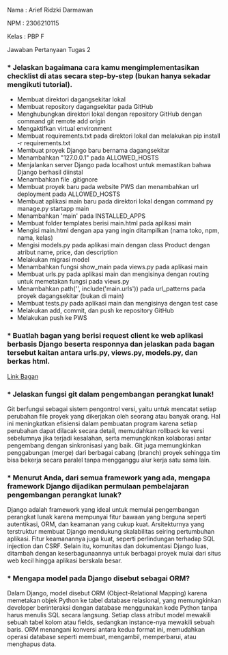 Nama : Arief Ridzki Darmawan

NPM : 2306210115

Kelas : PBP F

Jawaban Pertanyaan Tugas 2

### * Jelaskan bagaimana cara kamu mengimplementasikan checklist di atas secara step-by-step (bukan hanya sekadar mengikuti tutorial).
* Membuat direktori dagangsekitar lokal
* Membuat repository dagangsekitar pada GitHub
* Menghubungkan direktori lokal dengan repository GitHub dengan command git remote add origin
* Mengaktifkan virtual environment
* Membuat requirements.txt pada direktori lokal dan melakukan pip install -r requirements.txt
* Membuat proyek Django baru bernama dagangsekitar
* Menambahkan "127.0.0.1" pada ALLOWED_HOSTS
* Menjalankan server Django pada localhost untuk memastikan bahwa Django berhasil diinstal
* Menambahkan file .gitignore
* Membuat proyek baru pada website PWS dan menambahkan url deployment pada ALLOWED_HOSTS
* Membuat aplikasi main baru pada direktori lokal dengan command py manage.py startapp main
* Menambahkan 'main' pada INSTALLED_APPS
* Membuat folder templates berisi main.html pada aplikasi main
* Mengisi main.html dengan apa yang ingin ditampilkan (nama toko, npm, nama, kelas)
* Mengisi models.py pada aplikasi main dengan class Product dengan atribut name, price, dan description
* Melakukan migrasi model
* Menambahkan fungsi show_main pada views.py pada aplikasi main
* Membuat urls.py pada aplikasi main dan mengisinya dengan routing untuk memetakan fungsi pada views.py
* Menambahkan path('', include('main.urls')) pada url_patterns pada proyek dagangsekitar (bukan di main)
* Membuat tests.py pada aplikasi main dan mengisinya dengan test case
* Melakukan add, commit, dan push ke repository GitHub
* Melakukan push ke PWS

### * Buatlah bagan yang berisi request client ke web aplikasi berbasis Django beserta responnya dan jelaskan pada bagan tersebut kaitan antara urls.py, views.py, models.py, dan berkas html.
[Link Bagan](https://drive.google.com/file/d/1cXv8iSAX9yDLXXuejRB-dl_tzLU7R90H/view?usp=sharing)

### * Jelaskan fungsi git dalam pengembangan perangkat lunak!
Git berfungsi sebagai sistem pengontrol versi, yaitu untuk mencatat setiap perubahan file proyek yang dikerjakan oleh seorang atau banyak orang. Hal ini meningkatkan efisiensi dalam pembuatan program karena setiap perubahan dapat dilacak secara detail, memudahkan rollback ke versi sebelumnya jika terjadi kesalahan, serta memungkinkan kolaborasi antar pengembang dengan sinkronisasi yang baik. Git juga memungkinkan penggabungan (merge) dari berbagai cabang (branch) proyek sehingga tim bisa bekerja secara paralel tanpa mengganggu alur kerja satu sama lain.

### * Menurut Anda, dari semua framework yang ada, mengapa framework Django dijadikan permulaan pembelajaran pengembangan perangkat lunak?
Django adalah framework yang ideal untuk memulai pengembangan perangkat lunak karena mempunyai fitur bawaan yang berguna seperti autentikasi, ORM, dan keamanan yang cukup kuat. Arsitekturnya yang terstruktur membuat Django mendukung skalabilitas seiring pertumbuhan aplikasi. Fitur keamanannya juga kuat, seperti perlindungan terhadap SQL injection dan CSRF. Selain itu, komunitas dan dokumentasi Django luas, ditambah dengan keserbagunaannya untuk berbagai proyek mulai dari situs web kecil hingga aplikasi berskala besar.

### * Mengapa model pada Django disebut sebagai ORM?
Dalam Django, model disebut ORM (Object-Relational Mapping) karena memetakan objek Python ke tabel database relasional, yang memungkinkan developer berinteraksi dengan database menggunakan kode Python tanpa harus menulis SQL secara langsung. Setiap class atribut model mewakili sebuah tabel kolom atau fields, sedangkan instance-nya mewakili sebuah baris. ORM menangani konversi antara kedua format ini, memudahkan operasi database seperti membuat, mengambil, memperbarui, atau menghapus data.
